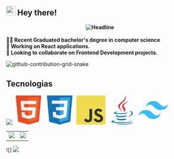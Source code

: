 
<h2 align="left"> <img src="https://media.giphy.com/media/hvRJCLFzcasrR4ia7z/giphy.gif" height="25px" width="25px"> Hey there! </h2>

 <div align=center>
       <b> <img src="https://readme-typing-svg.demolab.com?font=Fira+Code&pause=1000&color=%3999ee&size=32&center=true&vCenter=true&width=1200&height=50&lines=I'm+SAHIL.++I+am+currently+working+as+Front-End+Developer" alt="Headline" /></b>
    </div>
<br>
<b>
	👨‍🎓 Recent Graduated bachelor's degree in computer science <br>
🔭 Working on React applications.<br>
👯 Looking to collaborate on Frontend Development projects.
</b>

![github-contribution-grid-snake](https://user-images.githubusercontent.com/89845641/218791674-c52db856-24d2-429f-8867-170c365730d1.svg)

###### <h2>Tecnologias</h2>
<img src="https://cdn.jsdelivr.net/gh/devicons/devicon@latest/icons/react/react-original.svg" witdh="80" height="80"/> <img src="https://github.com/devicons/devicon/blob/master/icons/html5/html5-original.svg" witdh="80" height="80"/> 
 <img src="https://github.com/devicons/devicon/blob/master/icons/css3/css3-original.svg" width="80" height="80"/> 
<img src="https://github.com/devicons/devicon/blob/master/icons/javascript/javascript-original.svg" width="80" height="80"/> <img src="https://github.com/devicons/devicon/blob/master/icons/java/java-original.svg" width="80" height="80"/>
<img src="https://github.com/devicons/devicon/blob/master/icons/tailwindcss/tailwindcss-original.svg" width="80" height="80"/>



<table>
	<tr>
		<td>
			<img  height="180em" src="https://github-profile-summary-cards.vercel.app/api/cards/stats?username=Sahil-tried-coding&layout=compact&langs_count=8&theme=algolia" />
		</td>
		<td>
      <a href="https://github.com/Sahil-tried-coding">
    <img height="180em" src="https://github-readme-stats-eight-theta.vercel.app/api/top-langs/?username=Sahil-tried-coding&layout=compact&langs_count=8&theme=algolia"/>
  </a> 
		</td>
	</tr>
</table>

![] 
![](https://komarev.com/ghpvc/?username=Sahil-tried-coding)
